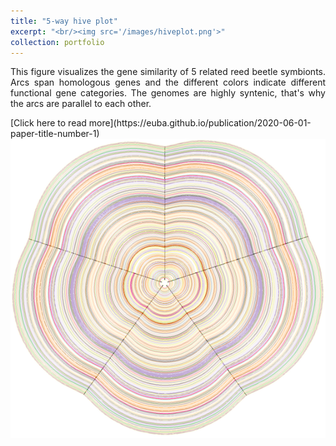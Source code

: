 ```yaml
---
title: "5-way hive plot"
excerpt: "<br/><img src='/images/hiveplot.png'>"
collection: portfolio
---
```

<p style='text-align: justify;'>
This figure visualizes the gene similarity of 5 related reed beetle symbionts. Arcs span homologous genes and the different colors indicate different functional gene categories. The genomes are highly syntenic, that's why the arcs are parallel to each other.<br/>
</p>
[Click here to read more](https://euba.github.io/publication/2020-06-01-paper-title-number-1)
<br/><img src='/images/hiveplot.png'>